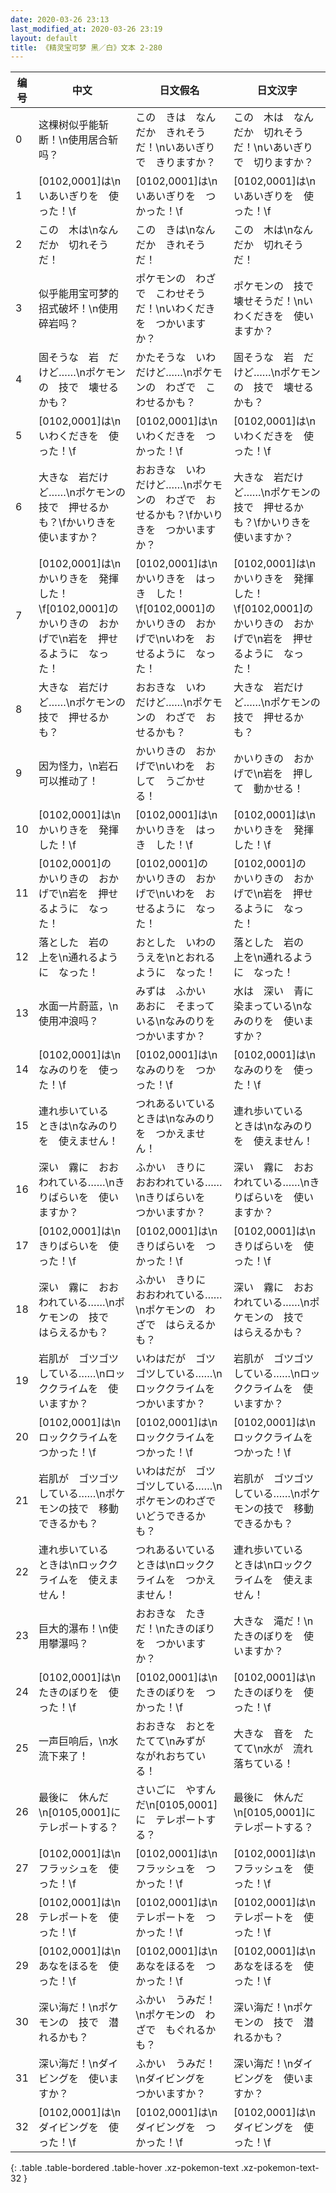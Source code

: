 ```yaml
---
date: 2020-03-26 23:13
last_modified_at: 2020-03-26 23:19
layout: default
title: 《精灵宝可梦 黑／白》文本 2-280
---
```

| 编号 | 中文 | 日文假名 | 日文汉字 |
| ---- | ---- | ---- | --- |
| 0 | 这棵树似乎能斩断！\n使用居合斩吗？ | この　きは　なんだか　きれそうだ！\nいあいぎりで　きりますか？ | この　木は　なんだか　切れそうだ！\nいあいぎりで　切りますか？ |
| 1 | [0102,0001]は\nいあいぎりを　使った！\f | [0102,0001]は\nいあいぎりを　つかった！\f | [0102,0001]は\nいあいぎりを　使った！\f |
| 2 | この　木は\nなんだか　切れそうだ！ | この　きは\nなんだか　きれそうだ！ | この　木は\nなんだか　切れそうだ！ |
| 3 | 似乎能用宝可梦的招式破坏！\n使用碎岩吗？ | ポケモンの　わざで　こわせそうだ！\nいわくだきを　つかいますか？ | ポケモンの　技で　壊せそうだ！\nいわくだきを　使いますか？ |
| 4 | 固そうな　岩　だけど……\nポケモンの　技で　壊せるかも？ | かたそうな　いわ　だけど……\nポケモンの　わざで　こわせるかも？ | 固そうな　岩　だけど……\nポケモンの　技で　壊せるかも？ |
| 5 | [0102,0001]は\nいわくだきを　使った！\f | [0102,0001]は\nいわくだきを　つかった！\f | [0102,0001]は\nいわくだきを　使った！\f |
| 6 | 大きな　岩だけど……\nポケモンの　技で　押せるかも？\fかいりきを　使いますか？ | おおきな　いわ　だけど……\nポケモンの　わざで　おせるかも？\fかいりきを　つかいますか？ | 大きな　岩だけど……\nポケモンの　技で　押せるかも？\fかいりきを　使いますか？ |
| 7 | [0102,0001]は\nかいりきを　発揮した！\f[0102,0001]の　かいりきの　おかげで\n岩を　押せるように　なった！ | [0102,0001]は\nかいりきを　はっき　した！\f[0102,0001]の　かいりきの　おかげで\nいわを　おせるように　なった！ | [0102,0001]は\nかいりきを　発揮した！\f[0102,0001]の　かいりきの　おかげで\n岩を　押せるように　なった！ |
| 8 | 大きな　岩だけど……\nポケモンの　技で　押せるかも？ | おおきな　いわ　だけど……\nポケモンの　わざで　おせるかも？ | 大きな　岩だけど……\nポケモンの　技で　押せるかも？ |
| 9 | 因为怪力，\n岩石可以推动了！ | かいりきの　おかげで\nいわを　おして　うごかせる！ | かいりきの　おかげで\n岩を　押して　動かせる！ |
| 10 | [0102,0001]は\nかいりきを　発揮した！\f | [0102,0001]は\nかいりきを　はっき　した！\f | [0102,0001]は\nかいりきを　発揮した！\f |
| 11 | [0102,0001]の　かいりきの　おかげで\n岩を　押せるように　なった！ | [0102,0001]の　かいりきの　おかげで\nいわを　おせるように　なった！ | [0102,0001]の　かいりきの　おかげで\n岩を　押せるように　なった！ |
| 12 | 落とした　岩の　上を\n通れるように　なった！ | おとした　いわの　うえを\nとおれるように　なった！ | 落とした　岩の　上を\n通れるように　なった！ |
| 13 | 水面一片蔚蓝，\n使用冲浪吗？ | みずは　ふかい　あおに　そまっている\nなみのりを　つかいますか？ | 水は　深い　青に　染まっている\nなみのりを　使いますか？ |
| 14 | [0102,0001]は\nなみのりを　使った！\f | [0102,0001]は\nなみのりを　つかった！\f | [0102,0001]は\nなみのりを　使った！\f |
| 15 | 連れ歩いている　ときは\nなみのりを　使えません！ | つれあるいている　ときは\nなみのりを　つかえません！ | 連れ歩いている　ときは\nなみのりを　使えません！ |
| 16 | 深い　霧に　おおわれている……\nきりばらいを　使いますか？ | ふかい　きりに　おおわれている……\nきりばらいを　つかいますか？ | 深い　霧に　おおわれている……\nきりばらいを　使いますか？ |
| 17 | [0102,0001]は\nきりばらいを　使った！\f | [0102,0001]は\nきりばらいを　つかった！\f | [0102,0001]は\nきりばらいを　使った！\f |
| 18 | 深い　霧に　おおわれている……\nポケモンの　技で　はらえるかも？ | ふかい　きりに　おおわれている……\nポケモンの　わざで　はらえるかも？ | 深い　霧に　おおわれている……\nポケモンの　技で　はらえるかも？ |
| 19 | 岩肌が　ゴツゴツしている……\nロッククライムを　使いますか？ | いわはだが　ゴツゴツしている……\nロッククライムを　つかいますか？ | 岩肌が　ゴツゴツしている……\nロッククライムを　使いますか？ |
| 20 | [0102,0001]は\nロッククライムを　つかった！\f | [0102,0001]は\nロッククライムを　つかった！\f | [0102,0001]は\nロッククライムを　つかった！\f |
| 21 | 岩肌が　ゴツゴツしている……\nポケモンの技で　移動できるかも？ | いわはだが　ゴツゴツしている……\nポケモンのわざで　いどうできるかも？ | 岩肌が　ゴツゴツしている……\nポケモンの技で　移動できるかも？ |
| 22 | 連れ歩いている　ときは\nロッククライムを　使えません！ | つれあるいている　ときは\nロッククライムを　つかえません！ | 連れ歩いている　ときは\nロッククライムを　使えません！ |
| 23 | 巨大的瀑布！\n使用攀瀑吗？ | おおきな　たきだ！\nたきのぼりを　つかいますか？ | 大きな　滝だ！\nたきのぼりを　使いますか？ |
| 24 | [0102,0001]は\nたきのぼりを　使った！\f | [0102,0001]は\nたきのぼりを　つかった！\f | [0102,0001]は\nたきのぼりを　使った！\f |
| 25 | 一声巨响后，\n水流下来了！ | おおきな　おとを　たてて\nみずが　ながれおちている！ | 大きな　音を　たてて\n水が　流れ落ちている！ |
| 26 | 最後に　休んだ\n[0105,0001]に　テレポートする？ | さいごに　やすんだ\n[0105,0001]に　テレポートする？ | 最後に　休んだ\n[0105,0001]に　テレポートする？ |
| 27 | [0102,0001]は\nフラッシュを　使った！\f | [0102,0001]は\nフラッシュを　つかった！\f | [0102,0001]は\nフラッシュを　使った！\f |
| 28 | [0102,0001]は\nテレポートを　使った！\f | [0102,0001]は\nテレポートを　つかった！\f | [0102,0001]は\nテレポートを　使った！\f |
| 29 | [0102,0001]は\nあなをほるを　使った！\f | [0102,0001]は\nあなをほるを　つかった！\f | [0102,0001]は\nあなをほるを　使った！\f |
| 30 | 深い海だ！\nポケモンの　技で　潜れるかも？ | ふかい　うみだ！\nポケモンの　わざで　もぐれるかも？ | 深い海だ！\nポケモンの　技で　潜れるかも？ |
| 31 | 深い海だ！\nダイビングを　使いますか？ | ふかい　うみだ！\nダイビングを　つかいますか？ | 深い海だ！\nダイビングを　使いますか？ |
| 32 | [0102,0001]は\nダイビングを　使った！\f | [0102,0001]は\nダイビングを　つかった！\f | [0102,0001]は\nダイビングを　使った！\f |
{: .table .table-bordered .table-hover .xz-pokemon-text .xz-pokemon-text-32 }